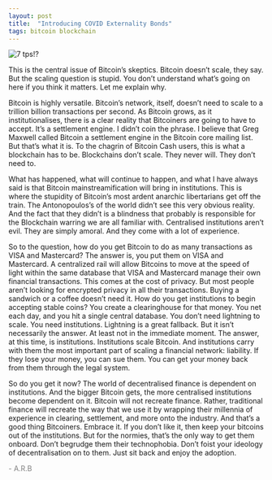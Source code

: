 ```yaml
---
layout: post
title:  "Introducing COVID Externality Bonds"
tags: bitcoin blockchain
---
```

![7 tps!?](/assets/tps.jpg)

This is the central issue of Bitcoin’s skeptics. Bitcoin doesn’t scale, they say. But the scaling question is stupid. You don’t understand what’s going on here if you think it matters. Let me explain why.

Bitcoin is highly versatile. Bitcoin’s network, itself, doesn’t need to scale to a trillion billion transactions per second. As Bitcoin grows, as it institutionalises, there is a clear reality that Bitcoiners are going to have to accept. It’s a settlement engine. I didn’t coin the phrase. I believe that Greg Maxwell called Bitcoin a settlement engine in the Bitcoin core mailing list. But that’s what it is. To the chagrin of Bitcoin Cash users, this is what a blockchain has to be. Blockchains don’t scale. They never will. They don’t need to.

What has happened, what will continue to happen, and what I have always said is that Bitcoin mainstreamification will bring in institutions. This is where the stupidity of Bitcoin’s most ardent anarchic libertarians get off the train. The Antonopoulos’s of the world didn’t see this very obvious reality. And the fact that they didn’t is a blindness that probably is responsible for the Blockchain warring we are all familiar with. Centralised institutions aren’t evil. They are simply amoral. And they come with a lot of experience.

So to the question, how do you get Bitcoin to do as many transactions as VISA and Mastercard? The answer is, you put them on VISA and Mastercard. A centralized rail will allow Bitcoins to move at the speed of light within the same database that VISA and Mastercard manage their own financial transactions. This comes at the cost of privacy. But most people aren’t looking for encrypted privacy in all their transactions. Buying a sandwich or a coffee doesn’t need it. How do you get institutions to begin accepting stable coins? You create a clearinghouse for that money. You net each day, and you hit a single central database. You don’t need lightning to scale. You need institutions. Lightning is a great fallback. But it isn’t necessarily the answer. At least not in the immediate moment. The answer, at this time, is institutions. Institutions scale Bitcoin. And institutions carry with them the most important part of scaling a financial network: liability. If they lose your money, you can sue them. You can get your money back from them through the legal system.

So do you get it now? The world of decentralised finance is dependent on institutions. And the bigger Bitcoin gets, the more centralised institutions become dependent on it. Bitcoin will not recreate finance. Rather, traditional finance will recreate the way that we use it by wrapping their millennia of experience in clearing, settlement, and more onto the industry. And that’s a good thing Bitcoiners. Embrace it. If you don’t like it, then keep your bitcoins out of the institutions. But for the normies, that’s the only way to get them onboard. Don’t begrudge them their technophobia. Don’t foist your ideology of decentralisation on to them. Just sit back and enjoy the adoption.

<span style="color:grey">- A.R.B</span>